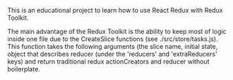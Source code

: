 This is an educational project to learn how to use React Redux with Redux Toolkit.

The main advantage of the Redux Toolkit is the ability to keep most of logic inside one file due to the CreateSlice functions (see ./src/store/tasks.js).
This function takes the following arguments (the slice name, initial state, object that describes reducer (under the 'reducers' and 'extraReducers' keys) and return traditional redux actionCreators and reducer without boilerplate.